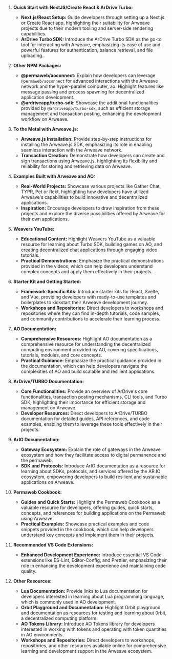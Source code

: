1. **Quick Start with NextJS/Create React & ArDrive Turbo:**
   - **Next.js/React Setup:** Guide developers through setting up a Next.js or Create React app, highlighting their suitability for Arweave projects due to their modern tooling and server-side rendering capabilities.
   - **ArDrive Turbo SDK:** Introduce the ArDrive Turbo SDK as the go-to tool for interacting with Arweave, emphasizing its ease of use and powerful features for authentication, balance retrieval, and file uploading..

2. **Other NPM Packages:**
   - **@permaweb/aoconnect:** Explain how developers can leverage `@permaweb/aoconnect` for advanced interactions with the Arweave network and the hyper-parallel computer, ao. Highlight features like message passing and process spawning for decentralized application development.
   - **@ardriveapp/turbo-sdk:** Showcase the additional functionalities provided by `@ardriveapp/turbo-sdk`, such as efficient storage management and transaction posting, enhancing the development workflow on Arweave.

3. **To the Metal with Arweave.js:**
   - **Arweave.js Installation:** Provide step-by-step instructions for installing the Arweave.js SDK, emphasizing its role in enabling seamless interaction with the Arweave network.
   - **Transaction Creation:** Demonstrate how developers can create and sign transactions using Arweave.js, highlighting its flexibility and reliability for storing and retrieving data on Arweave.

4. **Examples Built with Arweave and AO:**
   - **Real-World Projects:** Showcase various projects like Gather Chat, TYPR, Pet or Rekt, highlighting how developers have utilized Arweave's capabilities to build innovative and decentralized applications.
   - **Inspiration:** Encourage developers to draw inspiration from these projects and explore the diverse possibilities offered by Arweave for their own applications.

5. **Weavers YouTube:**
   - **Educational Content:** Highlight Weavers YouTube as a valuable resource for learning about Turbo SDK, building games on AO, and creating decentralized chat applications through engaging video tutorials.
   - **Practical Demonstrations:** Emphasize the practical demonstrations provided in the videos, which can help developers understand complex concepts and apply them effectively in their projects.

6. **Starter Kit and Getting Started:**
   - **Framework-Specific Kits:** Introduce starter kits for React, Svelte, and Vue, providing developers with ready-to-use templates and boilerplates to kickstart their Arweave development journey.
   - **Workshops and Repositories:** Direct developers to workshops and repositories where they can find in-depth tutorials, code samples, and community contributions to accelerate their learning process.

7. **AO Documentation:**
   - **Comprehensive Resources:** Highlight AO documentation as a comprehensive resource for understanding the decentralized computing environment provided by AO, covering specifications, tutorials, modules, and core concepts.
   - **Practical Guidance:** Emphasize the practical guidance provided in the documentation, which can help developers navigate the complexities of AO and build scalable and resilient applications.

8. **ArDrive/TURBO Documentation:**
   - **Core Functionalities:** Provide an overview of ArDrive's core functionalities, transaction posting mechanisms, CLI tools, and Turbo SDK, highlighting their importance for efficient storage and management on Arweave.
   - **Developer Resources:** Direct developers to ArDrive/TURBO documentation for detailed guides, API references, and code examples, enabling them to leverage these tools effectively in their projects.

9. **ArIO Documentation:**
   - **Gateway Ecosystem:** Explain the role of gateways in the Arweave ecosystem and how they facilitate access to digital permanence and the permaweb.
   - **SDK and Protocols:** Introduce ArIO documentation as a resource for learning about SDKs, protocols, and services offered by the AR.IO ecosystem, empowering developers to build resilient and sustainable applications on Arweave.

10. **Permaweb Cookbook:**
    - **Guides and Quick Starts:** Highlight the Permaweb Cookbook as a valuable resource for developers, offering guides, quick starts, concepts, and references for building applications on the Permaweb using Arweave.
    - **Practical Examples:** Showcase practical examples and code snippets provided in the cookbook, which can help developers understand key concepts and implement them in their projects.

11. **Recommended VS Code Extensions:**
    - **Enhanced Development Experience:** Introduce essential VS Code extensions like ES-Lint, Editor-Config, and Prettier, emphasizing their role in enhancing the development experience and maintaining code quality.

12. **Other Resources:**
    - **Lua Documentation:** Provide links to Lua documentation for developers interested in learning about Lua programming language, which is commonly used in AO development.
    - **Orbit Playground and Documentation:** Highlight Orbit playground and documentation as resources for testing and learning about 0rbit, a decentralized computing platform.
    - **AO Tokens Library:** Introduce AO Tokens library for developers interested in working with tokens and operating with token quantities in AO environments.
    - **Workshops and Repositories:** Direct developers to workshops, repositories, and other resources available online for comprehensive learning and development support in the Arweave ecosystem.